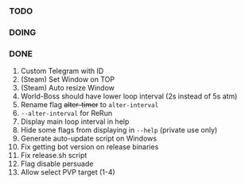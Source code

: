### TODO

### DOING

### DONE
1. Custom Telegram with ID
2. (Steam) Set Window on TOP
3. (Steam) Auto resize Window
4. World-Boss should have lower loop interval (2s instead of 5s atm)
5. Rename flag ~~alter-timer~~ to `alter-interval`
6. `--alter-interval` for ReRun
7. Display main loop interval in help
8. Hide some flags from displaying in `--help` (private use only)
9. Generate auto-update script on Windows
10. Fix getting bot version on release binaries
11. Fix release.sh script
12. Flag disable persuade
13. Allow select PVP target (1-4)